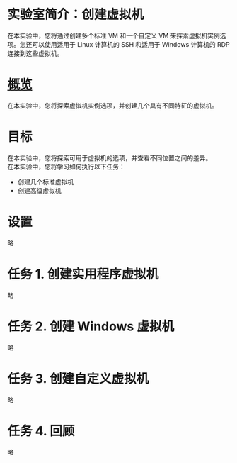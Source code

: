 
# 实验室简介：创建虚拟机
在本实验中，您将通过创建多个标准 VM 和一个自定义 VM 来探索虚拟机实例选项。您还可以使用适用于 Linux 计算机的 SSH 和适用于 Windows 计算机的 RDP 连接到这些虚拟机。

# [概览](https://www.cloudskillsboost.google/course_sessions/4481651/labs/393779)
在本实验中，您将探索虚拟机实例选项，并创建几个具有不同特征的虚拟机。

# 目标
在本实验中，您将探索可用于虚拟机的选项，并查看不同位置之间的差异。  
在本实验中，您将学习如何执行以下任务：
* 创建几个标准虚拟机
* 创建高级虚拟机

# 设置
略

# 任务 1. 创建实用程序虚拟机
略

# 任务 2. 创建 Windows 虚拟机
略

# 任务 3. 创建自定义虚拟机
略

# 任务 4. 回顾
略
